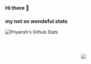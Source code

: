 ### Hi there 👋

<h3>my not so wondeful stats</h3>

<img align="center" alt="Priyansh's Github Stats" src="https://github-readme-stats.vercel.app/api?username=priyansh18&show_icons=true&hide_border=true" />

<br><br>

<div align="center">
  <img src="https://github-profile-trophy.vercel.app/?username=rjn01&column=7&theme=onedark" />
</div>

<!--
**rjn01/rjn01** is a ✨ _special_ ✨ repository because its `README.md` (this file) appears on your GitHub profile.

Here are some ideas to get you started:

- 🔭 I’m currently working on ...
- 🌱 I’m currently learning ...
- 👯 I’m looking to collaborate on ...
- 🤔 I’m looking for help with ...
- 💬 Ask me about ...
- 📫 How to reach me: ...
- 😄 Pronouns: ...
- ⚡ Fun fact: ...
-->
